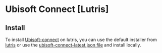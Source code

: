 # Ubisoft Connect [Lutris]

## Install

To install [Ubisoft-connect](https://ubisoftconnect.com/pt-BR/) on lutris, you can use the default installer from [lutris](https://lutris.net/games/ubisoft-connect/) or use the [ubisoft-connect-latest.json file](./ubisoft-connect-latest.json) and install locally.
